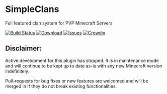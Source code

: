 SimpleClans
==========

Full featured clan system for PVP Minecraft Servers

[![Build Status](https://travis-ci.org/marcelo-mason/SimpleClans.svg)](https://travis-ci.org/marcelo-mason/SimpleClans)
[![Download](https://img.shields.io/badge/snapshot-download-blue.svg)](https://github.com/marcelo-mason/SimpleClans/releases)
[![Issues](https://img.shields.io/github/issues/marcelo-mason/SimpleClans.svg)](https://github.com/marcelo-mason/SimpleClans/issues)
[![Crowdin](https://badges.crowdin.net/simpleclans/localized.svg)](https://crowdin.com/project/simpleclans)

## Disclaimer:

Active development for this plugin has stopped.  It is in maintenance mode and will continue to be kept up to date as-is with any new Minecraft version indefinitely.

Pull-requests for bug fixes or new features are welcomed and will be merged in if they do not break existing functionalities.
